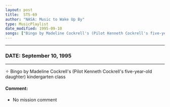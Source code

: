 ```yaml
---
layout: post
title:  STS-69
author: "NASA: Music to Wake Up By"
type: MusicPlaylist
date_modified: 1995-09-10
songs: ["Bingo by Madeline Cockrell's (Pilot Kenneth Cockrell's five-year-old daughter) kindergarten class"]
---
```


----
### DATE: September 10, 1995
----
✧ Bingo by Madeline Cockrell's (Pilot Kenneth Cockrell's five-year-old daughter) kindergarten class

#### Comment:
* No mission comment



<br/>
<center>
	<a target="_blank"
	   href="https://twitter.com/intent/tweet?hashtags=Space,NASA,Playlist,NASAWakeupCalls,SpaceProgram&text={{ page.author}}, '{{ page.songs.first }}' {{ page.title }}, {{ page.date | date: '%B %d, %Y' }}. {{ site.url }}{{ page.url }} @nasawakeupcalls">
	   <i class="fab fa-twitter" alt="Tweet this page" style="font-size: 1.3em;"></i>
	</a>
	&nbsp; 	<i class="fas fa-user-astronaut" style="font-size: 1.5em;"></i> &nbsp;
    <a type="amzn" search="'Bingo by Madeline Cockrell's (Pilot Kenneth Cockrell's five-year-old daughter) kindergarten class'" category="popular music">
        <i class="fab fa-amazon" style="font-size: 1.3em;"></i>
    </a>
</center>
